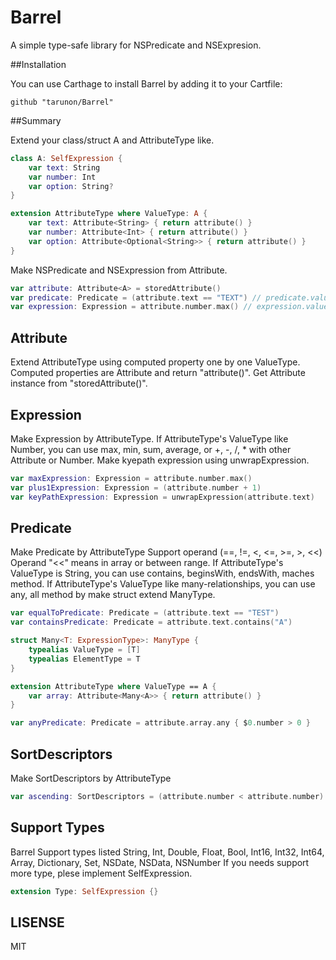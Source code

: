 Barrel
=================

A simple type-safe library for NSPredicate and NSExpresion.

##Installation

You can use Carthage to install Barrel by adding it to your Cartfile:

```ogdl
github "tarunon/Barrel"
```

##Summary

Extend your class/struct A and AttributeType like.
```swift
class A: SelfExpression {
    var text: String
    var number: Int
    var option: String?
}

extension AttributeType where ValueType: A {
    var text: Attribute<String> { return attribute() }
    var number: Attribute<Int> { return attribute() }
    var option: Attribute<Optional<String>> { return attribute() }
}
```

Make NSPredicate and NSExpression from Attribute<A>.
```swift
var attribute: Attribute<A> = storedAttribute()
var predicate: Predicate = (attribute.text == "TEXT") // predicate.value is NSPredicate
var expression: Expression = attribute.number.max() // expression.value is NSExpression
```

## Attribute

Extend AttributeType using computed property one by one ValueType.
Computed properties are Attribute<T> and return "attribute()".
Get Attribute instance from "storedAttribute()".

## Expression

Make Expression by AttributeType.
If AttributeType's ValueType like Number, you can use max, min, sum, average, or +, -, /, * with other Attribute or Number.
Make kyepath expression using unwrapExpression.
```swift
var maxExpression: Expression = attribute.number.max()
var plus1Expression: Expression = (attribute.number + 1)
var keyPathExpression: Expression = unwrapExpression(attribute.text)
```

## Predicate

Make Predicate by AttributeType
Support operand (==, !=, <, <=, >=, >, <<)
Operand "<<" means in array or between range.
If AttributeType's ValueType is String, you can use contains, beginsWith, endsWith, maches method.
If AttributeType's ValueType like many-relationships, you can use any, all method by make struct extend ManyType.
```swift
var equalToPredicate: Predicate = (attribute.text == "TEST")
var containsPredicate: Predicate = attribute.text.contains("A")

struct Many<T: ExpressionType>: ManyType {
    typealias ValueType = [T]
    typealias ElementType = T
}

extension AttributeType where ValueType == A {
    var array: Attribute<Many<A>> { return attribute() }
}

var anyPredicate: Predicate = attribute.array.any { $0.number > 0 }
```

## SortDescriptors

Make SortDescriptors by AttributeType
```swift
var ascending: SortDescriptors = (attribute.number < attribute.number)
```

## Support Types
Barrel Support types listed
String, Int, Double, Float, Bool, Int16, Int32, Int64, Array, Dictionary, Set, NSDate, NSData, NSNumber
If you needs support more type, plese implement SelfExpression.
```swift
extension Type: SelfExpression {}
```
## LISENSE
MIT
